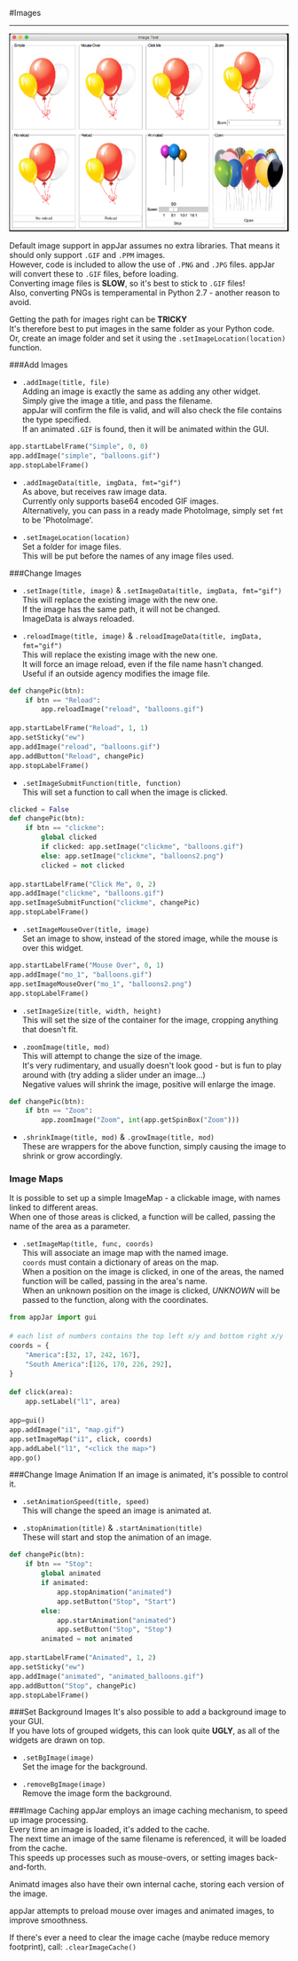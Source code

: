 #Images
____
![ImageDemo](img/imageDemo.png)  

Default image support in appJar assumes no extra libraries. That means it should only support `.GIF` and `.PPM` images.  
However, code is included to allow the use of `.PNG` and `.JPG` files. appJar will convert these to `.GIF` files, before loading.  
Converting image files is **SLOW**, so it's best to stick to `.GIF` files!  
Also, converting PNGs is temperamental in Python 2.7 - another reason to avoid.  

Getting the path for images right can be **TRICKY**  
It's therefore best to put images in the same folder as your Python code.  
Or, create an image folder and set it using the `.setImageLocation(location)` function.  

###Add Images

* `.addImage(title, file)`  
    Adding an image is exactly the same as adding any other widget.  
    Simply give the image a title, and pass the filename.  
    appJar will confirm the file is valid, and will also check the file contains the type specified.  
    If an animated `.GIF` is found, then it will be animated within the GUI.  

```python
app.startLabelFrame("Simple", 0, 0)
app.addImage("simple", "balloons.gif")
app.stopLabelFrame()
```

* `.addImageData(title, imgData, fmt="gif")`  
    As above, but receives raw image data.  
    Currently only supports base64 encoded GIF images.  
    Alternatively, you can pass in a ready made PhotoImage, simply set `fmt` to be 'PhotoImage'.  

* `.setImageLocation(location)`  
    Set a folder for image files.  
    This will be put before the names of any image files used.  

###Change Images

* `.setImage(title, image)` & `.setImageData(title, imgData, fmt="gif")`  
    This will replace the existing image with the new one.  
    If the image has the same path, it will not be changed.  
    ImageData is always reloaded.  

* `.reloadImage(title, image)` & `.reloadImageData(title, imgData, fmt="gif")`  
    This will replace the existing image with the new one.  
    It will force an image reload, even if the file name hasn't changed.  
    Useful if an outside agency modifies the image file.  

```python
def changePic(btn):
    if btn == "Reload":
        app.reloadImage("reload", "balloons.gif")

app.startLabelFrame("Reload", 1, 1)
app.setSticky("ew")
app.addImage("reload", "balloons.gif")
app.addButton("Reload", changePic)
app.stopLabelFrame()
```

* `.setImageSubmitFunction(title, function)`  
    This will set a function to call when the image is clicked.  

```python
clicked = False
def changePic(btn):
    if btn == "clickme":
        global clicked
        if clicked: app.setImage("clickme", "balloons.gif")
        else: app.setImage("clickme", "balloons2.png")
        clicked = not clicked

app.startLabelFrame("Click Me", 0, 2)
app.addImage("clickme", "balloons.gif")
app.setImageSubmitFunction("clickme", changePic)
app.stopLabelFrame()
```

* `.setImageMouseOver(title, image)`  
    Set an image to show, instead of the stored image, while the mouse is over this widget.  

```python
app.startLabelFrame("Mouse Over", 0, 1)
app.addImage("mo_1", "balloons.gif")
app.setImageMouseOver("mo_1", "balloons2.png")
app.stopLabelFrame()
```

* `.setImageSize(title, width, height)`  
    This will set the size of the container for the image, cropping anything that doesn't fit.  

* `.zoomImage(title, mod)`  
    This will attempt to change the size of the image.  
    It's very rudimentary, and usually doesn't look good - but is fun to play around with (try adding a slider under an image...)  
    Negative values will shrink the image, positive will enlarge the image.  

```python
def changePic(btn):
    if btn == "Zoom":
        app.zoomImage("Zoom", int(app.getSpinBox("Zoom")))
```


* `.shrinkImage(title, mod)` & `.growImage(title, mod)`  
    These are wrappers for the above function, simply causing the image to shrink or grow accordingly.

### Image Maps
It is possible to set up a simple ImageMap - a clickable image, with names linked to different areas.  
When one of those areas is clicked, a function will be called, passing the name of the area as a parameter.  

* `.setImageMap(title, func, coords)`  
    This will associate an image map with the named image.  
    `coords` must contain a dictionary of areas on the map.  
    When a position on the image is clicked, in one of the areas, the named function will be called, passing in the area's name.  
    When an unknown position on the image is clicked, *UNKNOWN* will be passed to the function, along with the coordinates.  

```python
from appJar import gui

# each list of numbers contains the top left x/y and bottom right x/y
coords = {
    "America":[32, 17, 242, 167],
    "South America":[126, 170, 226, 292],
}

def click(area):
    app.setLabel("l1", area)

app=gui()
app.addImage("i1", "map.gif")
app.setImageMap("i1", click, coords)
app.addLabel("l1", "<click the map>")
app.go()
```

###Change Image Animation
If an image is animated, it's possible to control it.

* `.setAnimationSpeed(title, speed)`  
    This will change the speed an image is animated at.

* `.stopAnimation(title)` & `.startAnimation(title)`  
    These will start and stop the animation of an image.

```python
def changePic(btn):
    if btn == "Stop":
        global animated
        if animated:
            app.stopAnimation("animated")
            app.setButton("Stop", "Start")
        else:
            app.startAnimation("animated")
            app.setButton("Stop", "Stop")
        animated = not animated

app.startLabelFrame("Animated", 1, 2)
app.setSticky("ew")
app.addImage("animated", "animated_balloons.gif")
app.addButton("Stop", changePic)
app.stopLabelFrame()
```

###Set Background Images
It's also possible to add a background image to your GUI.  
If you have lots of grouped widgets, this can look quite **UGLY**, as all of the widgets are drawn on top.  

* `.setBgImage(image)`  
    Set the image for the background.

* `.removeBgImage(image)`  
    Remove the image form the background.

###Image Caching
appJar employs an image caching mechanism, to speed up image processing.  
Every time an image is loaded, it's added to the cache.  
The next time an image of the same filename is referenced, it will be loaded from the cache.  
This speeds up processes such as mouse-overs, or setting images back-and-forth.  

Animatd images also have their own internal cache, storing each version of the image.  

appJar attempts to preload mouse over images and animated images, to improve smoothness.  

If there's ever a need to clear the image cache (maybe reduce memory footprint), call: `.clearImageCache()`  

